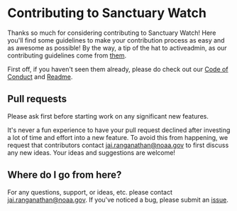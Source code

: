 # Contributing to Sanctuary Watch
Thanks so much for considering contributing to Sanctuary Watch! Here you'll find some guidelines to make your contribution process as easy and as awesome as possible! By the way, a tip of the hat to activeadmin, as our contributing guidelines come from [them](https://github.com/activeadmin/activeadmin/blob/HEAD/CONTRIBUTING.md).

First off, if you haven't seen them already, please do check out our [Code of Conduct](CODE_OF_CONDUCT.md) and [Readme](readme.md).

## Pull requests
Please ask first before starting work on any significant new features.

It's never a fun experience to have your pull request declined after investing a lot of time and effort into a new feature. To avoid this from happening, we request that contributors contact jai.ranganathan@noaa.gov to first discuss any new ideas. Your ideas and suggestions are welcome!

## Where do I go from here?  
For any questions, support, or ideas, etc. please contact jai.ranganathan@noaa.gov. If you've noticed a bug, please submit an [issue](https://github.com/ioos/sanctuarywatch/issues).
